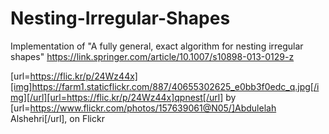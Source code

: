# Nesting-Irregular-Shapes
Implementation of "A fully general, exact algorithm for nesting irregular shapes" https://link.springer.com/article/10.1007/s10898-013-0129-z

[url=https://flic.kr/p/24Wz44x][img]https://farm1.staticflickr.com/887/40655302625_e0bb3f0edc_q.jpg[/img][/url][url=https://flic.kr/p/24Wz44x]qpnest[/url] by [url=https://www.flickr.com/photos/157639061@N05/]Abdulelah Alshehri[/url], on Flickr
